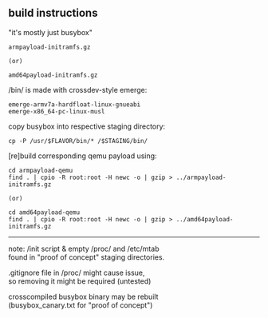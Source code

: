 ## build instructions ##

"it's mostly just busybox"

```
armpayload-initramfs.gz

(or)

amd64payload-initramfs.gz
```

/bin/ is made with crossdev-style emerge:

```
emerge-armv7a-hardfloat-linux-gnueabi
emerge-x86_64-pc-linux-musl
```

copy busybox into respective staging directory:

```
cp -P /usr/$FLAVOR/bin/* /$STAGING/bin/
```

[re]build corresponding qemu payload using:

```
cd armpayload-qemu
find . | cpio -R root:root -H newc -o | gzip > ../armpayload-initramfs.gz

(or)

cd amd64payload-qemu  
find . | cpio -R root:root -H newc -o | gzip > ../amd64payload-initramfs.gz

```

---

note: /init script & empty /proc/ and /etc/mtab  
found in "proof of concept" staging directories.

.gitignore file in /proc/ might cause issue,  
so removing it might be required (untested)

crosscompiled busybox binary may be rebuilt  
(busybox_canary.txt for "proof of concept")
